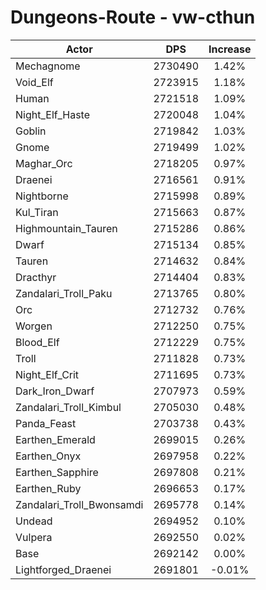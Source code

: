 # Dungeons-Route - vw-cthun
| Actor | DPS | Increase |
|---|:---:|:---:|
|Mechagnome|2730490|1.42%|
|Void_Elf|2723915|1.18%|
|Human|2721518|1.09%|
|Night_Elf_Haste|2720048|1.04%|
|Goblin|2719842|1.03%|
|Gnome|2719499|1.02%|
|Maghar_Orc|2718205|0.97%|
|Draenei|2716561|0.91%|
|Nightborne|2715998|0.89%|
|Kul_Tiran|2715663|0.87%|
|Highmountain_Tauren|2715286|0.86%|
|Dwarf|2715134|0.85%|
|Tauren|2714632|0.84%|
|Dracthyr|2714404|0.83%|
|Zandalari_Troll_Paku|2713765|0.80%|
|Orc|2712732|0.76%|
|Worgen|2712250|0.75%|
|Blood_Elf|2712229|0.75%|
|Troll|2711828|0.73%|
|Night_Elf_Crit|2711695|0.73%|
|Dark_Iron_Dwarf|2707973|0.59%|
|Zandalari_Troll_Kimbul|2705030|0.48%|
|Panda_Feast|2703738|0.43%|
|Earthen_Emerald|2699015|0.26%|
|Earthen_Onyx|2697958|0.22%|
|Earthen_Sapphire|2697808|0.21%|
|Earthen_Ruby|2696653|0.17%|
|Zandalari_Troll_Bwonsamdi|2695778|0.14%|
|Undead|2694952|0.10%|
|Vulpera|2692550|0.02%|
|Base|2692142|0.00%|
|Lightforged_Draenei|2691801|-0.01%|
